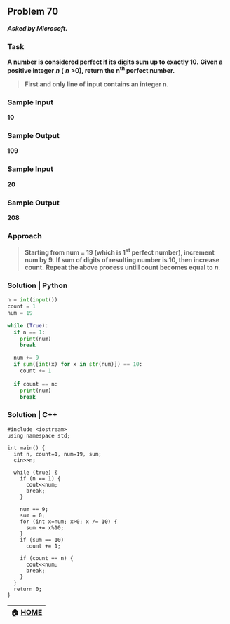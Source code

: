 ## Problem 70
***Asked by Microsoft.***
### Task
**A number is considered perfect if its digits sum up to exactly 10.**
**Given a positive integer** ***n*** **(** ***n*** **>0), return the n<sup>th</sup> perfect number.**

>**First and only line of input contains an integer n.**

### Sample Input
**10**
### Sample Output
**109**
### Sample Input
**20**
### Sample Output
**208**

### Approach
>**Starting from num = 19 (which is 1<sup>st</sup> perfect number), increment num by 9.**
>**If sum of digits of resulting number is 10, then increase count.**
>**Repeat the above process untill count becomes equal to** ***n.***

### Solution | Python
```python
n = int(input())
count = 1
num = 19

while (True):
  if n == 1:
    print(num)
    break

  num += 9
  if sum([int(x) for x in str(num)]) == 10:
    count += 1
  
  if count == n:
    print(num)
    break
```
### Solution | C++
```
#include <iostream>
using namespace std;

int main() {
  int n, count=1, num=19, sum;
  cin>>n;
  
  while (true) {
    if (n == 1) {
      cout<<num;
      break;
    }

    num += 9;
    sum = 0;
    for (int x=num; x>0; x /= 10) {
      sum += x%10;
    }
    if (sum == 10)
      count += 1;

    if (count == n) {
      cout<<num;
      break;
    }
  }
  return 0;
}
```

|**:house: [HOME](https://github.com/theInvincible/Daily-Coding-Problem/)**|
|--------------------------------------------------------------------------|
